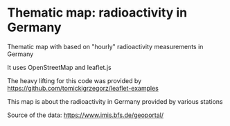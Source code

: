 # Thematic map: radioactivity in Germany

Thematic map with based on "hourly" radioactivity measurements in Germany

It uses OpenStreetMap and leaflet.js

The heavy lifting for this code was provided by https://github.com/tomickigrzegorz/leaflet-examples

This map is about the radioactivity in Germany provided by various stations

Source of the data: https://www.imis.bfs.de/geoportal/
   

